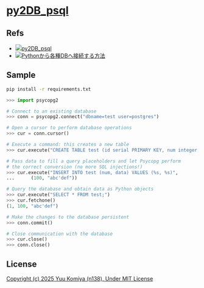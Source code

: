 # [py2DB_psql](https://github.com/n138-kz/py2DB_psql)

## Refs

- [![](https://www.google.com/s2/favicons?size=64&domain=https://github.com)py2DB_psql](https://github.com/n138-kz/py2DB_psql/)
- [![](https://www.google.com/s2/favicons?size=64&domain=https://qiita.com)Pythonから各種DBへ接続する方法](https://qiita.com/overflowfl/items/5abdf49322942276fb2c#2-3postgresql)

## Sample

```sh
pip install -r requirements.txt
```

```python
>>> import psycopg2

# Connect to an existing database
>>> conn = psycopg2.connect("dbname=test user=postgres")

# Open a cursor to perform database operations
>>> cur = conn.cursor()

# Execute a command: this creates a new table
>>> cur.execute("CREATE TABLE test (id serial PRIMARY KEY, num integer, data varchar);")

# Pass data to fill a query placeholders and let Psycopg perform
# the correct conversion (no more SQL injections!)
>>> cur.execute("INSERT INTO test (num, data) VALUES (%s, %s)",
...      (100, "abc'def"))

# Query the database and obtain data as Python objects
>>> cur.execute("SELECT * FROM test;")
>>> cur.fetchone()
(1, 100, "abc'def")

# Make the changes to the database persistent
>>> conn.commit()

# Close communication with the database
>>> cur.close()
>>> conn.close()

```

## License

[Copyright (c) 2025 Yuu Komiya (n138), Under MIT License](LICENSE)  
